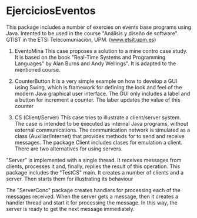 # EjerciciosEventos

This package includes a number of exercies on events base programs using Java. Intented to be used in the course "Análisis y diseño de software". GTIST in the ETSI Telecomuniación, UPM. (www.etsit.upm.es)

1. EventoMina
This case proposes a solution to a mine contro case study. It is based on the book "Real-Time Systems and Programming Languages" by Alan Burns and Andy Wellings". It is adapted to the mentioned course.

2. CounterButton
It is a very simple example on how to develop a GUI using Swing, which is framework for defining the look and feel of the modern Java graphical user interface. The GUI only includes a label and a button for increment a counter. The laber updates the value of this counter

3. CS (Client/Server)
This case tries to illustrate a client/server system. The case is intended to be executed as internal Java programs, without external communications. The communication network is simulated as a class (Auxiliar/Internet) that provides methods for to send and receive messages. The package Client includes clases for emulation a client. There are two alternatives for using servers. 

"Server" is implemented with a single thread. It receives messages from clients, processes it and, finally, replies the result of this operation. This package includes the "TestCS" main. It creates a number of clients and a server. Then starts them for illustrating its behaviour

The "ServerConc" package creates handlers for processing each of the messages received. When the server gets a message, then it creates a handler thread and start it for processing the message. In this way, the server is ready to get the next message immediately.  
